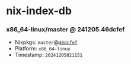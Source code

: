 # nix-index-db
### x86_64-linux/master @ 241205.46dcfef
- Nixpkgs: `master`@[`46dcfef`](https://github.com/NixOS/nixpkgs/commit/46dcfefc46ed6c5e970148fa27fccc76f1b526d1)
- Platform: `x86_64-linux`
- Timestamp: `20241205021151`
